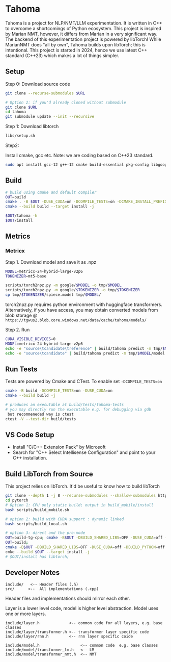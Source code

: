 # Tahoma

Tahoma is a project for NLP/NMT/LLM experimentation. It is written in C++ to
overcome a shortcomings of Python ecosystem. This project is inspired by Marian NMT,
however, it differs from Marian in a very significant way. The backend of this
experimentation project is powered by libTorch! While MarianNMT does "all by own",
Tahoma builds upon libTorch; this is intentional. This project is started in 2024,
hence we use latest C++ standard (C++23) which makes a lot of things simpler. 


## Setup

Step 0: Download source code

```bash
git clone --recurse-submodules $URL

# Option 2: if you'd already cloned without submodule
git clone $URL
cd tahoma
git submodule update --init --recursive
```


Step 1: Download libtorch

```bash
libs/setup.sh
```

Step2:

Install cmake, gcc etc. Note: we are coding based on C++23 standard.

```bash
sudo apt install gcc-12 g++-12 cmake build-essential pkg-config libgoogle-perftools-dev libdw-dev libdwarf-dev
```


## Build

```bash
# build using cmake and default compiler
OUT=build
cmake . -B $OUT -DUSE_CUDA=on -DCOMPILE_TESTS=on -DCMAKE_INSTALL_PREFIX=$OUT/install
cmake --build build --target install -j

$OUT/tahoma -h 
$OUT/install
```

## Metrics

### Metricx

Step 1. Download model and save it as .npz

```bash
MODEL=metricx-24-hybrid-large-v2p6
TOKENIZER=mt5-base

scripts/torch2npz.py -m google/$MODEL -o tmp/$MODEL
scripts/torch2npz.py -m google/$TOKENIZER -o tmp/$TOKENIZER
cp tmp/$TOKENIZER/spiece.model tmp/$MODEL/
```
torch2npz.py requires python environment with huggingface transformers. 
Alternatively, if you have access, you may obtain converted models from blob storage @ `https://tgwus2.blob.core.windows.net/data/cache/tahoma/models/`

Step 2. Run 
```bash
CUDA_VISIBLE_DEVICES=0
MODEL=metricx-24-hybrid-large-v2p6
echo -e "source\tcandidate\treference" | build/tahoma predict -m tmp/$MODEL/model.npz -v tmp/$MODEL/spiece.model
echo -e "source\tcandidate" | build/tahoma predict -m tmp/$MODEL/model.npz -v tmp/$MODEL/spiece.model --qe
```


## Run Tests

Tests are powered by Cmake and CTest. To enable set `-DCOMPILE_TESTS=on`

```bash
cmake -B build -DCOMPILE_TESTS=on -DUSE_CUDA=on
cmake --build build -j

# produces an executable at build/tests/tahoma-tests
# you may directly run the executable e.g. for debugging via gdb
 but recommeneded way is ctest
ctest -V --test-dir build/tests
```


## VS Code Setup

* Install "C/C++ Extension Pack" by Microsoft
* Search for "C++ Select Intellisense Configuration" and point to your C++ installation.

## Build LibTorch from Source

This project relies on libTorch. It'd be useful to know how to build libTorch

```bash
git clone --depth 1 -j 8 --recurse-submodules --shallow-submodules https://github.com/pytorch/pytorch.git
cd pytorch
# Option 1: CPU only static build; output in build_mobile/install 
bash scripts/build_mobile.sh

# option 2: build with CUDA support : dynamic linked
bash scripts/build_local.sh

# option 3: direct and the pro-mode 
OUT=build-tg-cpu; cmake -B$OUT -DBUILD_SHARED_LIBS=OFF -DUSE_CUDA=off -DBUILD_PYTHON=off -DBUILD_TEST=OFF -DBUILD_BINARY=OFF -DBUILD_CUSTOM_PROTOBUF=OFF -DCMAKE_INSTALL_PREFIX=$OUT/install
OUT=build; 
cmake -B$OUT -DBUILD_SHARED_LIBS=OFF -DUSE_CUDA=off -DBUILD_PYTHON=off -DCMAKE_BUILD_TYPE=Release -DCMAKE_INSTALL_PREFIX=$OUT/install
cmke --build $OUT --target install -j
# $OUT/install has libtorch; 

```


## Developer Notes

```
include/   <-- Header files (.h)
src/      <--  All implementations (.cpp)
```

Header files and implementations should mirror each other.

Layer is a lower level code, model is higher level abstraction. Model uses one or more layers.


```
include/layer.h             <-- common code for all layers, e.g. base classes
include/layer/transformer.h <-- transformer layer specific code
include/layer/rnn.h         <-- rnn layer specific coide

include/model.h                  <-- common code  e.g. base classes
include/model/transformer_lm.h   <-- LM
include/model/transformer_nmt.h  <-- NMT

```


